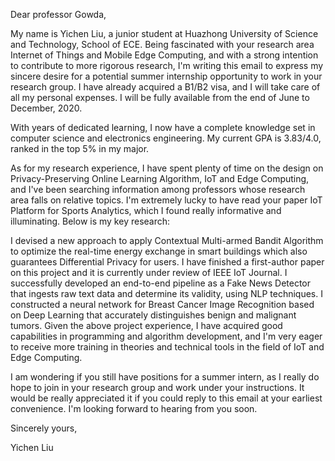 Dear professor Gowda,

My name is Yichen Liu, a junior student at Huazhong University of Science and Technology, School of ECE. Being fascinated with your research area Internet of Things and Mobile Edge Computing, and with a strong intention to contribute to more rigorous research, I'm writing this email to express my sincere desire for a potential summer internship opportunity to work in your research group. I have already acquired a B1/B2 visa, and I will take care of all my personal expenses. I will be fully available from the end of June to December, 2020.

With years of dedicated learning, I now have a complete knowledge set in computer science and electronics engineering. My current GPA is 3.83/4.0, ranked in the top 5% in my major.

As for my research experience, I have spent plenty of time on the design on Privacy-Preserving Online Learning Algorithm, IoT and Edge Computing, and I've been searching information among professors whose research area falls on relative topics. I'm extremely lucky to have read your paper IoT Platform for Sports Analytics, which I found really informative and illuminating. Below is my key research:

I devised a new approach to apply Contextual Multi-armed Bandit Algorithm to optimize the real-time energy exchange in smart buildings which also guarantees Differential Privacy for users. I have finished a first-author paper on this project and it is currently under review of IEEE IoT Journal.
I successfully developed an end-to-end pipeline as a Fake News Detector that ingests raw text data and determine its validity, using NLP techniques.
I constructed a neural network for Breast Cancer Image Recognition based on Deep Learning that accurately distinguishes benign and malignant tumors.
Given the above project experience, I have acquired good capabilities in programming and algorithm development, and I'm very eager to receive more training in theories and technical tools in the field of IoT and Edge Computing.

I am wondering if you still have positions for a summer intern, as I really do hope to join in your research group and work under your instructions. It would be really appreciated it if you could reply to this email at your earliest convenience. I'm looking forward to hearing from you soon.

Sincerely yours,

Yichen Liu
